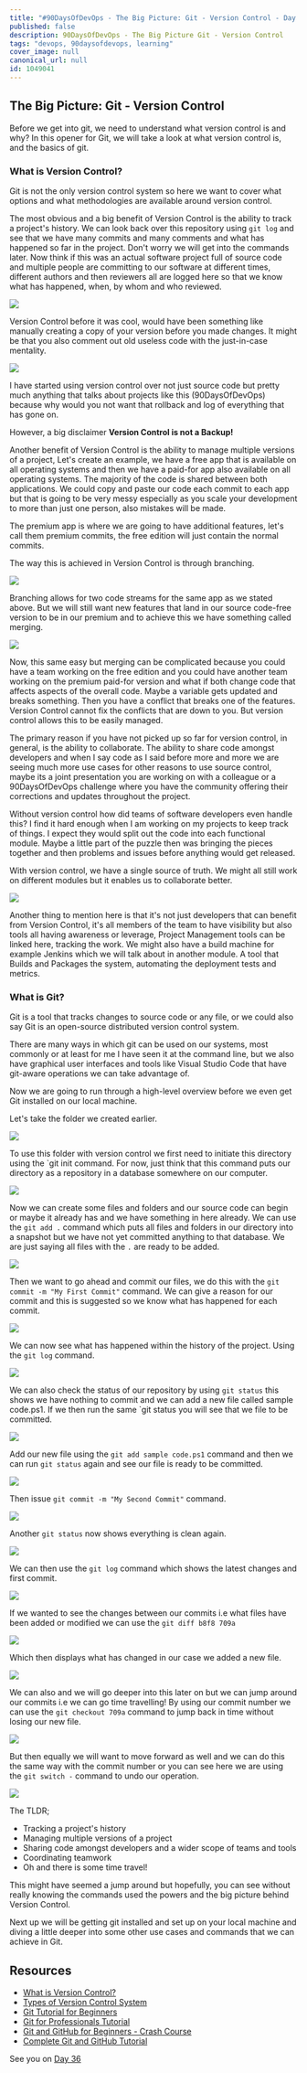```yaml
---
title: "#90DaysOfDevOps - The Big Picture: Git - Version Control - Day 35"
published: false
description: 90DaysOfDevOps - The Big Picture Git - Version Control
tags: "devops, 90daysofdevops, learning"
cover_image: null
canonical_url: null
id: 1049041
---
```


## The Big Picture: Git - Version Control

Before we get into git, we need to understand what version control is and why? In this opener for Git, we will take a look at what version control is, and the basics of git.

### What is Version Control?

Git is not the only version control system so here we want to cover what options and what methodologies are available around version control.

The most obvious and a big benefit of Version Control is the ability to track a project's history. We can look back over this repository using `git log` and see that we have many commits and many comments and what has happened so far in the project. Don't worry we will get into the commands later. Now think if this was an actual software project full of source code and multiple people are committing to our software at different times, different authors and then reviewers all are logged here so that we know what has happened, when, by whom and who reviewed.

![](Images/Day35_Git1.png)

Version Control before it was cool, would have been something like manually creating a copy of your version before you made changes. It might be that you also comment out old useless code with the just-in-case mentality.

![](Images/Day35_Git2.png)

I have started using version control over not just source code but pretty much anything that talks about projects like this (90DaysOfDevOps) because why would you not want that rollback and log of everything that has gone on.

However, a big disclaimer **Version Control is not a Backup!**

Another benefit of Version Control is the ability to manage multiple versions of a project, Let's create an example, we have a free app that is available on all operating systems and then we have a paid-for app also available on all operating systems. The majority of the code is shared between both applications. We could copy and paste our code each commit to each app but that is going to be very messy especially as you scale your development to more than just one person, also mistakes will be made.

The premium app is where we are going to have additional features, let's call them premium commits, the free edition will just contain the normal commits.

The way this is achieved in Version Control is through branching.

![](Images/Day35_Git3.png)

Branching allows for two code streams for the same app as we stated above. But we will still want new features that land in our source code-free version to be in our premium and to achieve this we have something called merging.

![](Images/Day35_Git4.png)

Now, this same easy but merging can be complicated because you could have a team working on the free edition and you could have another team working on the premium paid-for version and what if both change code that affects aspects of the overall code. Maybe a variable gets updated and breaks something. Then you have a conflict that breaks one of the features. Version Control cannot fix the conflicts that are down to you. But version control allows this to be easily managed.

The primary reason if you have not picked up so far for version control, in general, is the ability to collaborate. The ability to share code amongst developers and when I say code as I said before more and more we are seeing much more use cases for other reasons to use source control, maybe its a joint presentation you are working on with a colleague or a 90DaysOfDevOps challenge where you have the community offering their corrections and updates throughout the project.

Without version control how did teams of software developers even handle this? I find it hard enough when I am working on my projects to keep track of things. I expect they would split out the code into each functional module. Maybe a little part of the puzzle then was bringing the pieces together and then problems and issues before anything would get released.

With version control, we have a single source of truth. We might all still work on different modules but it enables us to collaborate better.

![](Images/Day35_Git5.png)

Another thing to mention here is that it's not just developers that can benefit from Version Control, it's all members of the team to have visibility but also tools all having awareness or leverage, Project Management tools can be linked here, tracking the work. We might also have a build machine for example Jenkins which we will talk about in another module. A tool that Builds and Packages the system, automating the deployment tests and metrics.

### What is Git?

Git is a tool that tracks changes to source code or any file, or we could also say Git is an open-source distributed version control system.

There are many ways in which git can be used on our systems, most commonly or at least for me I have seen it at the command line, but we also have graphical user interfaces and tools like Visual Studio Code that have git-aware operations we can take advantage of.

Now we are going to run through a high-level overview before we even get Git installed on our local machine.

Let's take the folder we created earlier.

![](Images/Day35_Git2.png)

To use this folder with version control we first need to initiate this directory using the `git init command. For now, just think that this command puts our directory as a repository in a database somewhere on our computer.

![](Images/Day35_Git6.png)

Now we can create some files and folders and our source code can begin or maybe it already has and we have something in here already. We can use the `git add .` command which puts all files and folders in our directory into a snapshot but we have not yet committed anything to that database. We are just saying all files with the `.` are ready to be added.

![](Images/Day35_Git7.png)

Then we want to go ahead and commit our files, we do this with the `git commit -m "My First Commit"` command. We can give a reason for our commit and this is suggested so we know what has happened for each commit.

![](Images/Day35_Git8.png)

We can now see what has happened within the history of the project. Using the `git log` command.

![](Images/Day35_Git9.png)

We can also check the status of our repository by using `git status` this shows we have nothing to commit and we can add a new file called sample code.ps1. If we then run the same `git status you will see that we file to be committed.

![](Images/Day35_Git10.png)

Add our new file using the `git add sample code.ps1` command and then we can run `git status` again and see our file is ready to be committed.

![](Images/Day35_Git11.png)

Then issue `git commit -m "My Second Commit"` command.

![](Images/Day35_Git12.png)

Another `git status` now shows everything is clean again.

![](Images/Day35_Git13.png)

We can then use the `git log` command which shows the latest changes and first commit.

![](Images/Day35_Git14.png)

If we wanted to see the changes between our commits i.e what files have been added or modified we can use the `git diff b8f8 709a`

![](Images/Day35_Git15.png)

Which then displays what has changed in our case we added a new file.

![](Images/Day35_Git16.png)

We can also and we will go deeper into this later on but we can jump around our commits i.e we can go time travelling! By using our commit number we can use the `git checkout 709a` command to jump back in time without losing our new file.

![](Images/Day35_Git17.png)

But then equally we will want to move forward as well and we can do this the same way with the commit number or you can see here we are using the `git switch -` command to undo our operation.

![](Images/Day35_Git18.png)

The TLDR;

- Tracking a project's history
- Managing multiple versions of a project
- Sharing code amongst developers and a wider scope of teams and tools
- Coordinating teamwork
- Oh and there is some time travel!

This might have seemed a jump around but hopefully, you can see without really knowing the commands used the powers and the big picture behind Version Control.

Next up we will be getting git installed and set up on your local machine and diving a little deeper into some other use cases and commands that we can achieve in Git.

## Resources

- [What is Version Control?](https://www.youtube.com/watch?v=Yc8sCSeMhi4)
- [Types of Version Control System](https://www.youtube.com/watch?v=kr62e_n6QuQ)
- [Git Tutorial for Beginners](https://www.youtube.com/watch?v=8JJ101D3knE&t=52s)
- [Git for Professionals Tutorial](https://www.youtube.com/watch?v=Uszj_k0DGsg)
- [Git and GitHub for Beginners - Crash Course](https://www.youtube.com/watch?v=RGOj5yH7evk&t=8s)
- [Complete Git and GitHub Tutorial](https://www.youtube.com/watch?v=apGV9Kg7ics)

See you on [Day 36](day36.md)
